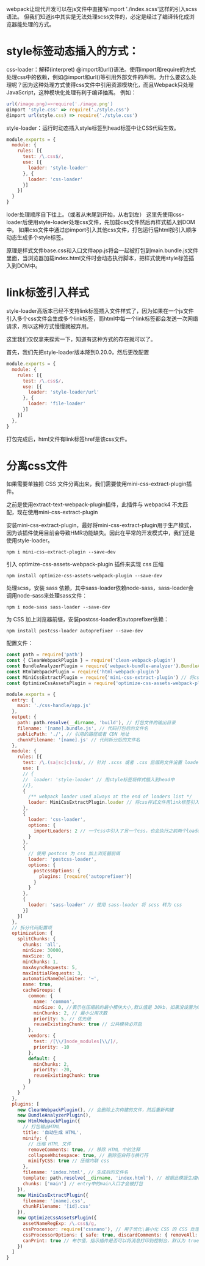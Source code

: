 

webpack让现代开发可以在js文件中直接写import './index.scss'这样的引入scss语法。
但我们知道js中其实是无法处理scss文件的，必定是经过了编译转化成浏览器能处理的方式。

# style标签动态插入的方式：

css-loader：解释(interpret) @import和url()语法。使用import和require的方式处理css中的依赖，例如@import和url()等引用外部文件的声明。为什么要这么处理呢？因为这种处理方式使得css文件中引用资源模块化，而且Webpack只处理 JavaScript，这种模块化处理有利于编译抽离。
例如：
```js
url(/image.png)=>require('./image.png')
@import 'style.css' => require('./style.css')
@import url(style.css) => require('./style.css')
```
style-loader：运行时动态插入style标签到head标签中让CSS代码生效。

```js
module.exports = {
  module: {
    rules: [{
      test: /\.css$/,
      use: [{
        loader: 'style-loader'
      }, {
        loader: 'css-loader'
      }]
    }]
  }
}
```
loder处理顺序自下往上。（或者从末尾到开始，从右到左）
这里先使用css-loader后使用style-loader处理css文件，先加载css文件然后再样式插入到DOM中。
如果css文件中通过@import引入其他css文件，打包运行后html按引入顺序动态生成多个style标签。

原理是样式文件base.css和入口文件app.js将会一起被打包到main.bundle.js文件里面，当浏览器加载index.html文件时会动态执行脚本，把样式使用style标签插入到DOM中。

# link标签引入样式
style-loader高版本已经不支持link标签插入文件样式了，因为如果在一个js文件引入多个css文件会生成多个link标签，而html中每一个link标签都会发送一次网络请求，所以这种方式慢慢就被弃用。

这里我们仅仅拿来探索一下，知道有这种方式的存在就可以了。

首先，我们先把style-loader版本降到0.20.0，然后更改配置
```js
module.exports = {
  module: {
    rules: [{
      test: /\.css$/,
      use: [{
        loader: 'style-loader/url'
      }, {
        loader: 'file-loader'
      }]
    }]
  },
}
```
打包完成后，html文件有link标签href是该css文件。

# 分离css文件

如果需要单独把 CSS 文件分离出来，我们需要使用mini-css-extract-plugin插件。

之前是使用extract-text-webpack-plugin插件，此插件与 webpack4 不太匹配，现在使用mini-css-extract-plugin

安装mini-css-extract-plugin，最好将mini-css-extract-plugin用于生产模式，因为该插件使用目前会导致HMR功能缺失。因此在平常的开发模式中，我们还是使用style-loader。

`npm i mini-css-extract-plugin --save-dev`

引入 optimize-css-assets-webpack-plugin 插件来实现 css 压缩

`npm install optimize-css-assets-webpack-plugin --save-dev`

处理scss，安装 sass 依赖，其中sass-loader依赖node-sass，sass-loader会调用node-sass来处理sass文件：

`npm i node-sass sass-loader --save-dev`

为 CSS 加上浏览器前缀，安装postcss-loader和autoprefixer依赖：

`npm install postcss-loader autoprefixer --save-dev`


配置文件：

```js
const path = require('path')
const { CleanWebpackPlugin } = require('clean-webpack-plugin')
const BundleAnalyzerPlugin = require('webpack-bundle-analyzer').BundleAnalyzerPlugin
const HtmlWebpackPlugin = require('html-webpack-plugin')
const MiniCssExtractPlugin = require('mini-css-extract-plugin') // 将css单独打包成文件
const OptimizeCssAssetsPlugin = require('optimize-css-assets-webpack-plugin')

module.exports = {
  entry: {
    main: './css-handle/app.js'
  },
  output: {
    path: path.resolve(__dirname, 'build'), // 打包文件的输出目录
    filename: '[name].bundle.js', // 代码打包后的文件名
    publicPath: './', // 引用的路径或者 CDN 地址
    chunkFilename: '[name].js' // 代码拆分后的文件名
  },
  module: {
    rules: [{
      test: /\.(sa|sc|c)ss$/, // 针对 .scss 或者 .css 后缀的文件设置 loader
      use: [
      // {
      //  loader: 'style-loader' // 用style标签将样式插入到head中
      //}, 
      {
        /** webpack loader used always at the end of loaders list */
        loader: MiniCssExtractPlugin.loader // 将css样式文件用link标签引入，使用此loader就不需要用style-loader，即使用了也不会有效果
      },
      {
        loader: 'css-loader',
        options: {
          importLoaders: 2 // 一个css中引入了另一个css，也会执行之前两个loader，即postcss-loader和sass-loader
        }
      },
      {
        // 使用 postcss 为 css 加上浏览器前缀
        loader: 'postcss-loader',
        options: {
          postcssOptions: {
            plugins: [require('autoprefixer')]
          }
        }
      },
      {
        loader: 'sass-loader' // 使用 sass-loader 将 scss 转为 css
      }]
    }]
  },
  // 拆分代码配置项
  optimization: {
    splitChunks: {
      chunks: 'all',
      minSize: 30000,
      maxSize: 0,
      minChunks: 1,
      maxAsyncRequests: 5,
      maxInitialRequests: 3,
      automaticNameDelimiter: '~',
      name: true,
      cacheGroups: {
        common: {
          name: 'common',
          minSize: 0, //表示在压缩前的最小模块大小,默认值是 30kb，如果没设置为0，common模块就不会抽离为公共模块，因为原始大小小于30kb
          minChunks: 2, // 最小公用次数
          priority: 5, // 优先级
          reuseExistingChunk: true // 公共模块必开启
        },
        vendors: {
          test: /[\\/]node_modules[\\/]/,
          priority: -10
        },
        default: {
          minChunks: 2,
          priority: -20,
          reuseExistingChunk: true
        }
      }
    }
  },
  plugins: [
    new CleanWebpackPlugin(), // 会删除上次构建的文件，然后重新构建
    new BundleAnalyzerPlugin(),
    new HtmlWebpackPlugin({
      // 打包输出HTML
      title: '自动生成 HTML',
      minify: {
        // 压缩 HTML 文件
        removeComments: true, // 移除 HTML 中的注释
        collapseWhitespace: true, // 删除空白符与换行符
        minifyCSS: true // 压缩内联 css
      },
      filename: 'index.html', // 生成后的文件名
      template: path.resolve(__dirname, 'index.html'), // 根据此模版生成HTML文件
      chunks: ['main'] // entry中的main入口才会被打包
    }),
    new MiniCssExtractPlugin({
      filename: '[name].css',
      chunkFilename: '[id].css'
    }),
    new OptimizeCssAssetsPlugin({
      assetNameRegExp: /\.css$/g,
      cssProcessor: require('cssnano'), // 用于优化\最小化 CSS 的 CSS 处理器，默认为 cssnano
      cssProcessorOptions: { safe: true, discardComments: { removeAll: true } }, // 传递给 cssProcesso
      canPrint: true // 布尔值，指示插件是否可以将消息打印到控制台，默认为 true
    })
  ]
}
```